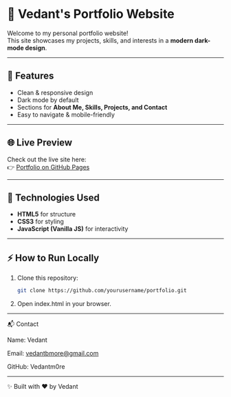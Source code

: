 # 🌙 Vedant's Portfolio Website

Welcome to my personal portfolio website!  
This site showcases my projects, skills, and interests in a **modern dark-mode design**.

---

## 🚀 Features
- Clean & responsive design  
- Dark mode by default  
- Sections for **About Me, Skills, Projects, and Contact**  
- Easy to navigate & mobile-friendly  

---

## 🌐 Live Preview
Check out the live site here:  
👉 [Portfolio on GitHub Pages](https://yourusername.github.io/portfolio/)

---

## 📂 Technologies Used
- **HTML5** for structure  
- **CSS3** for styling  
- **JavaScript (Vanilla JS)** for interactivity  

---

## ⚡ How to Run Locally
1. Clone this repository:
   ```bash
   git clone https://github.com/yourusername/portfolio.git

2. Open index.html in your browser.




---

📬 Contact

Name: Vedant

Email: vedantbmore@gmail.com

GitHub: Vedantm0re



---

✨ Built with ❤️ by Vedant
